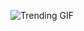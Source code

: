 
<!-- GIF_SECTION -->
![Trending GIF](https://media4.giphy.com/media/v1.Y2lkPThiYjIxNzcyZGhkYnkzMmN2Y3F3ZWRkbDl1aW16aGN4b3duYjl6MWVldjJtcW8zNSZlcD12MV9naWZzX3NlYXJjaCZjdD1n/rplvK3z0IzLqBxVJWk/giphy.gif)
<!-- END_GIF_SECTION -->
